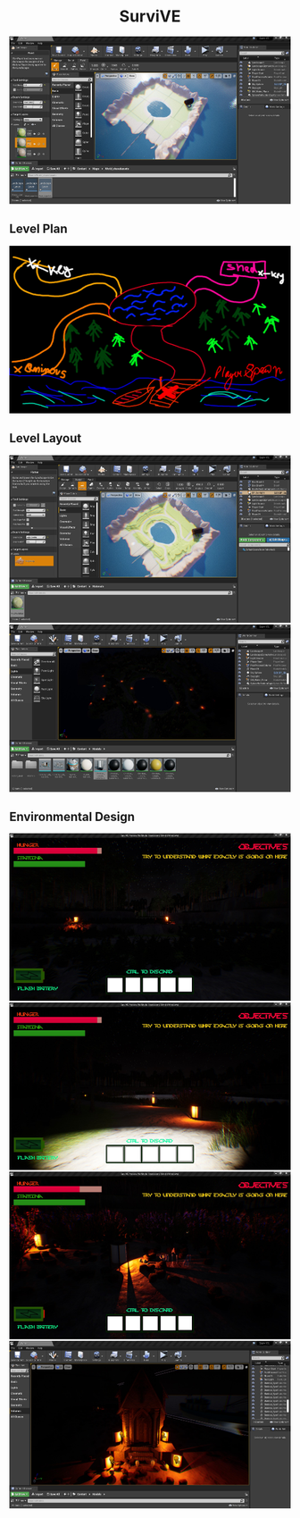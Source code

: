 <html>
<body>
<h1 align="center"> SurviVE </h1> 
<img src="./Images/1.jpg" width="600" height="300"> 
 
<h2 align="left"> Level Plan </h2> 
<img src="https://github.com/ReanSchwarzer1/SurviVE/blob/main/Level%20Plan%20and%20game%20design/Level%20Plan%201.png" width="600" height="300"> 


<h2 align="left"> Level Layout </h2> 
<img src="./Images/2.jpg" width="600" height="300"> 
<img src="./Images/3.jpg" width="600" height="300"> 


<h2 align="left"> Environmental Design </h2> 

<img src="./Images/4.jpg" width="600" height="300"> 
<img src="./Images/5.jpg" width="600" height="300"> 
<img src="./Images/6.jpg" width="600" height="300"> 
<img src="./Images/7.jpg" width="600" height="300"> 
